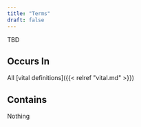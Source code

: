 ```yaml
---
title: "Terms"
draft: false
---
```


TBD

## Occurs In
All [vital definitions]({{< relref "vital.md" >}})

## Contains
Nothing